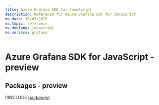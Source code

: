 ```yaml
---
title: Azure Grafana SDK for JavaScript
description: Reference for Azure Grafana SDK for JavaScript
ms.date: 10/03/2025
ms.topic: reference
ms.devlang: javascript
ms.service: grafana
---
```

# Azure Grafana SDK for JavaScript - preview
## Packages - preview
[!INCLUDE [packages](grafana-index.md)]
